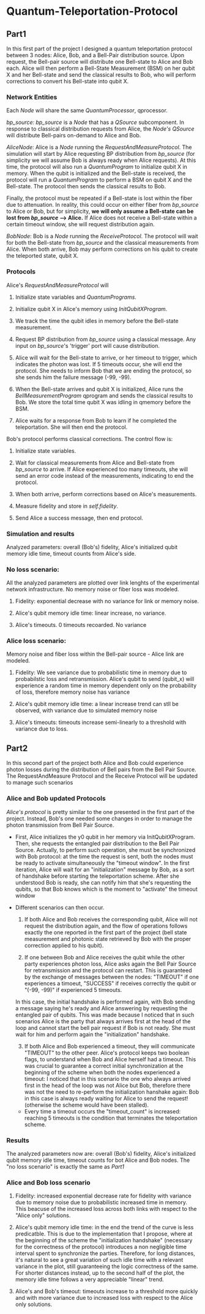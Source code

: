 # Quantum-Teleportation-Protocol

## Part1

In this first part of the project I designed a quantum teleportation protocol between 3 nodes: Alice, Bob, and a Bell-Pair distribution source. Upon request, the Bell-pair source will distribute one Bell-state to Alice and Bob each. Alice will then perform a Bell-State Measurement (BSM) on her qubit X and her Bell-state and send the classical results to Bob, who will perform corrections to convert his Bell-state into qubit X.

### Network Entities
Each *Node* will share the same *QuantumProcessor*, qprocessor.

*bp_source:* *bp_source* is a *Node* that has a *QSource* subcomponent. In response to classical distribution requests from Alice, the *Node's* *QSource* will distribute Bell-pairs on-demand to Alice and Bob.

*AliceNode*: Alice is a *Node* running the *RequestAndMeasureProtocol*. The simulation will start by Alice requesting BP distribution from *bp_source* (for simplicity we will assume Bob is always ready when Alice requests). At this time, the protocol will also run a *QuantumProgram* to initialize qubit X in memory. When the qubit is initialized and the Bell-state is received, the protocol will run a *QuantumProgram* to perform a BSM on qubit X and the Bell-state. The protocol then sends the classical results to Bob.

Finally, the protocol must be repeated if a Bell-state is lost within the fiber due to attenuation. In reality, this could occur on either fiber from *bp_source* to Alice or Bob, but for simplicity,  **we will only assume a Bell-state can be lost from *bp_source* --> Alice.** If Alice does not receive a Bell-state within a certain timeout window, she will request distribution again.

*BobNode*: Bob is a *Node* running the *ReceiveProtocol*. The protocol will wait for both the Bell-state from *bp_source* and the classical measurements from Alice. When both arrive, Bob may perform corrections on his qubit to create the teleported state, qubit X.

### Protocols

Alice's *RequestAndMeasureProtocol* will

1.   Initialize state variables and *QuantumPrograms*.


2.   Initialize qubit X in Alice's memory using *InitQubitXProgram*.


3.   We track the time the qubit idles in memory before the Bell-state measurement.


4.   Request BP distribution from *bp_source* using a classical message. Any input on *bp_source*'s 'trigger' port will cause distribution.


5.   Alice will wait for the Bell-state to arrive, or her timeout to trigger, which indicates the photon was lost. If 5 timeouts occur, she will end the protocol. She needs to inform Bob that we are ending the protocol, so she sends him the failure message (-99, -99).


6.   When the Bell-state arrives and qubit X is initialized, Alice runs the *BellMeasurementProgram* qprogram and sends the classical results to Bob. We store the total time qubit X was idling in qmemory before the BSM.
   

7.   Alice waits for a response from Bob to learn if he completed the teleportation. She will then end the protocol.



Bob's protocol performs classical corrections. The control flow is:

1.   Initialize state variables.

2.   Wait for classical measurements from Alice and Bell-state from *bp_source* to arrive. If Alice experienced too many timeouts, she will send an error code instead of the measurements, indicating to end the protocol.

3.   When both arrive, perform corrections based on Alice's measurements.

5.   Measure fidelity and store in *self.fidelity*.

6. Send Alice a success message, then end protocol.

### Simulation and results

Analyzed parameters: overall (Bob's) fidelity, Alice's initialized qubit memory idle time, timeout counts from Alice's side.

### No loss scenario:
All the analyzed parameters are plotted over link lenghts of the experimental network infrastructure. No memory noise or fiber loss was modeled.

1. Fidelity: exponential decrease with no variance for link or memory noise.

2. Alice's qubit memory idle time: linear increase, no variance.

3. Alice's timeouts. 0 timeouts recoarded. No variance

### Alice loss scenario:
Memory noise and fiber loss within the Bell-pair source - Alice link are modeled.

1. Fidelity: We see variance due to
probabilistic time in memory due to probabilstic loss and retransmission.
Alice's qubit to send (qubit_x) will experience a random time in memory
dependent only on the probability of loss, therefore memory noise has
variance

2. Alice's qubit memory idle time: a linear increase trend can stll be observed, with variance due to simulated memory noise
  
3. Alice's timeouts: timeouts increase semi-linearly to a threshold with variance due to loss.

## Part2
In this second part of the project both Alice and Bob could experience photon losses during the distribution of Bell pairs from the Bell Pair Source. The RequestAndMeasure Protocol and the Receive Protocol will be updated to manage such scenarios

### Alice and Bob updated Protocols

*Alice's protocol* is pretty similar to the one presented in the first part of the project. Instead, Bob's one needed some changes in order to manage the photon transmission from Bell Pair Source.

* First, Alice initializes the y0 qubit in her memory via InitQubitXProgram.
Then, she requests the entangled pair distribution to the Bell Pair Source.
Actually, to perform such operation, she must be synchronized with Bob protocol: at the time the request is sent, both the nodes must be ready to activate simultaneously the "timeout window". In the first iteration, Alice will wait for an "initialization" message by Bob, as a sort of handshake before starting the teleportation scheme. After she understood Bob is ready, she can notify him that she's requesting the qubits, so that Bob knows which is the moment to "activate" the timeout window

* Different scenarios can then occur.

  1. If both Alice and Bob receives the corresponding qubit, Alice will not request the distribution again, and the flow of operations follows exactly the one reported in the first part of the project (bell state measurement and photonic state retrieved by Bob with the proper correction applied to his qubit).

  2. If one between Bob and Alice receives the qubit while the other party experiences photon loss, Alice asks again the Bell Pair Source for retransmission and the protocol can restart. This is guaranteed by the exchange of messages between the nodes: "TIMEOUT" if one experiences a timoeut, "SUCCESS" if receives correctly the qubit or "(-99, -99)" if experienced 5 timeouts.
  
    In this case, the initial handshake is performed again, with Bob sending a message saying he's ready and Alice answering by requesting the entangled pair of qubits. This was made because I noticed that in such scenarios Alice is the party that always arrives first at the head of the loop and cannot start the bell pair request if Bob is not ready. She must wait for him and perform again the "initialization" handshake.

  3. If both Alice and Bob experienced a timeout, they will communicate "TIMEOUT" to the other peer. Alice's protocol keeps two boolean flags, to understand when Bob and Alice herself had a timeout. This was crucial to guarantee a correct initial synchronization at the beginning of the scheme when both the nodes experienced a timeout: I noticed that in this scenario the one who always arrived first in the head of the loop was not Alice but Bob, therefore there was not the need to re-perform the initialization hanshake again: Bob in this case is always ready waiting for Alice to send the request! (otherwise the scheme would have been stalled).  


  * Every time a timeout occurs the "timeout_count" is increased: reaching 5 timeouts is the condition that terminates the teleportation scheme.
 

### Results

The analyzed parameters now are: overall (Bob's) fidelity, Alice's initialized qubit memory idle time, timeout counts for bot Alice and Bob nodes. The "no loss scenario" is exactly the same as *Part1*

### Alice and Bob loss scenario

1. Fidelity: increased exponential decrease rate for fidelity with variance due to memory noise due
to probabilistic increased time in memory. This beacuse of the increased loss across both links with
respect to the "Alice only" solutions.

2. Alice's qubit memory idle time: in the end the trend of the curve is less predicatble. This is due to the implementation that I propose, where at the beginning of the scheme the "initialization handshake" (necessary for the correctness of the protocol) introduces a non negligible time interval spent to synchronize the parties. Therefore, for long distances, it's natural to see a great variation of such idle time with a relevant variance in the plot, still guaranteeing the logic correctness of the same. For shorter distances instead, up to the second half of the plot, the memory idle time follows a very appreciable "linear" trend.

3. Alice's and Bob's timeout: timeouts increase to a threshold more quickly and with more variance due to increased
loss with respect to the Alice only solutions.
